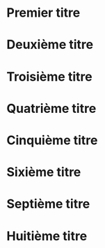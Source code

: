 # Premier titre

# Deuxième titre

# Troisième titre

# Quatrième titre

# Cinquième titre

# Sixième titre

# Septième titre

# Huitième titre